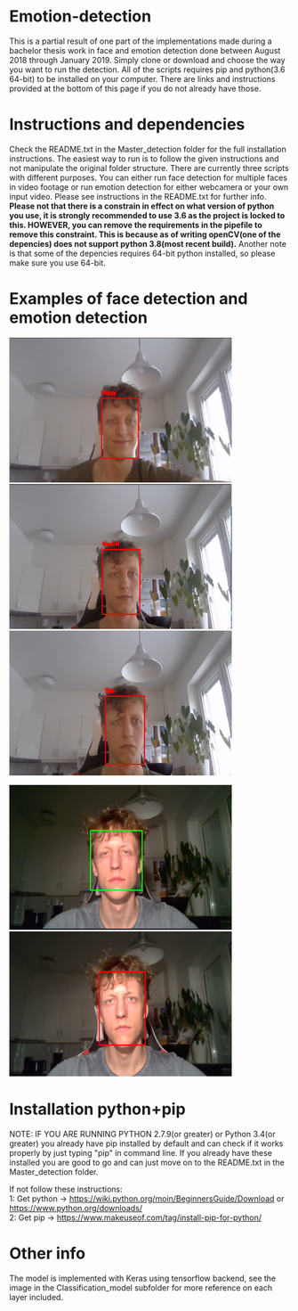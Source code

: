 # Emotion-detection
This is a partial result of one part of the implementations made during a bachelor thesis work in face and emotion detection done between August 2018 through January 2019. Simply clone or download and choose the way you want to run the detection. All of the scripts requires pip and python(3.6 64-bit) to be installed on your computer. There are links and instructions provided at the bottom of this page if you do not already have those.

# Instructions and dependencies
Check the README.txt in the Master_detection folder for the full installation instructions. The easiest way to run is to follow the given instructions and not manipulate the original folder structure. There are currently three scripts with different purposes. You can either run face detection for multiple faces in video footage or run emotion detection for either webcamera or your own input video. Please see instructions in the README.txt for further info. <strong>Please not that there is a constrain in effect on what version of python you use, it is strongly recommended to use 3.6 as the project is locked to this. HOWEVER, you can remove the requirements in the pipefile to remove this constraint. This is because as of writing openCV(one of the depencies) does not support python 3.8(most recent build).</strong> Another note is that some of the depencies requires 64-bit python installed, so please make sure you use 64-bit.

# Examples of face detection and emotion detection
<img src="Example_Images/classify_happy.png" width="400" height="260"><img src="Example_Images/classify_neutral.png" width="400" height="260">
<img src="Example_Images/classify_sad.png" width="400" height="260">

<img src="Example_Images/haar_detection.png" width="400" height="260"><img src="Example_Images/resNet_detection.png" width="400" height="260">

# Installation python+pip
NOTE: IF YOU ARE RUNNING PYTHON 2.7.9(or greater) or Python 3.4(or greater) you already have pip installed by default and can check if it works properly by just typing "pip" in command line. If you already have these installed you are good to go and can just move on to the README.txt in the Master_detection folder.<p> If not follow these instructions:<br>
1: Get python -> https://wiki.python.org/moin/BeginnersGuide/Download or https://www.python.org/downloads/<br>
2: Get pip -> https://www.makeuseof.com/tag/install-pip-for-python/<br>
</p>

# Other info
The model is implemented with Keras using tensorflow backend, see the image in the Classification_model subfolder for more reference
on each layer included.

